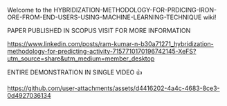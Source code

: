 Welcome to the HYBRIDIZATION-METHODOLOGY-FOR-PRDICING-IRON-ORE-FROM-END-USERS-USING-MACHINE-LEARNING-TECHNIQUE wiki!

PAPER PUBLISHED IN SCOPUS VISIT FOR MORE INFORMATION

https://www.linkedin.com/posts/ram-kumar-n-b30a71271_hybridization-methodology-for-predicting-activity-7157710170196742145-XeFS?utm_source=share&utm_medium=member_desktop


ENTIRE DEMONSTRATION IN SINGLE VIDEO 👍 

https://github.com/user-attachments/assets/d4416202-4a4c-4683-8ce3-0d4927036134
































































































































